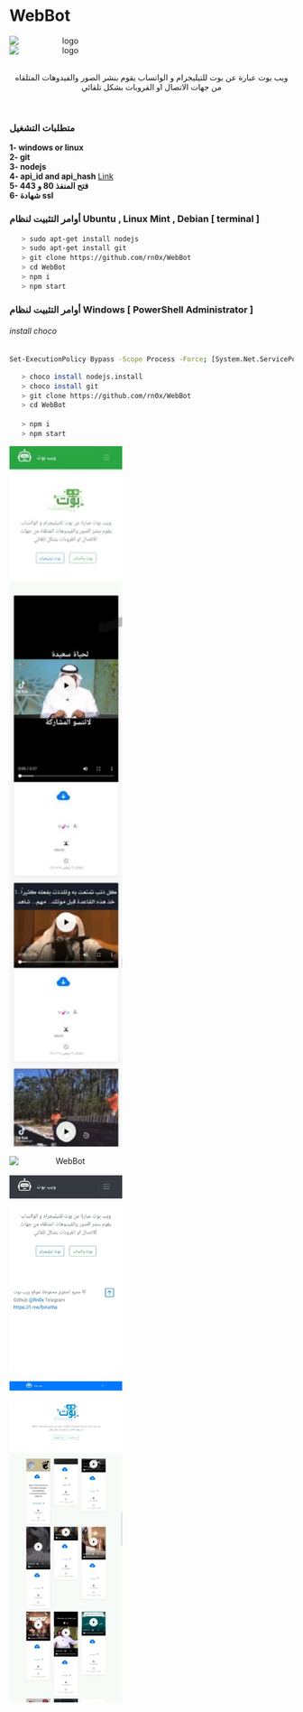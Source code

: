 # WebBot 

<div align="center" style="display:block;width:200px;">
    <img src="/server/www/icone/telegram.png" alt=" logo" style="display:block;width:200px;">
    <img src="/server/www/icone/whatsapp.png" alt=" logo" style="display:block;width:200px;">
    <br>
</div>

<p style="text-align:center;">ويب بوت عبارة عن بوت للتيليجرام و الواتساب يقوم بنشر الصور والفيدوهات المتلقاه من جهات الاتصال او القروبات بشكل تلقائي</p>
<br>

### متطلبات التشغيل
<b>1- windows or linux</b><br>
<b>2- git</b><br>
<b>3- nodejs</b><br>
<b>4- api_id and api_hash</b> <a href="https://my.telegram.org/auth">Link</a><br>
<b>5- فتح المنفذ 80 و 443</b><br>
<b>6- شهادة ssl</b><br>


### أوامر التثبيت لنظام Ubuntu , Linux Mint , Debian [ terminal ]


```bash
   > sudo apt-get install nodejs
   > sudo apt-get install git
   > git clone https://github.com/rn0x/WebBot
   > cd WebBot
   > npm i
   > npm start
```


 

### أوامر التثبيت لنظام Windows [ PowerShell Administrator ]

<h6>install choco</h6>

```bash
Set-ExecutionPolicy Bypass -Scope Process -Force; [System.Net.ServicePointManager]::SecurityProtocol = [System.Net.ServicePointManager]::SecurityProtocol -bor 3072; iex ((New-Object System.Net.WebClient).DownloadString('https://community.chocolatey.org/install.ps1'))

```

```bash
   > choco install nodejs.install
   > choco install git
   > git clone https://github.com/rn0x/WebBot
   > cd WebBot

   > npm i
   > npm start
```

<div align="center" style="display:block;width:200px;">
    <img src="/github/1.jpg" alt="WebBot" style="display:block;width:600px;">
    <br>
    <img src="/github/2.jpeg" alt="WebBot" style="display:block;width:600px;">
    <br>
    <img src="/github/3.jpg" alt="WebBot" style="display:block;width:600px;">
    <br>
    <img src="/github/4.jpg" alt="WebBot" style="display:block;width:600px;">
    <br>
</div>